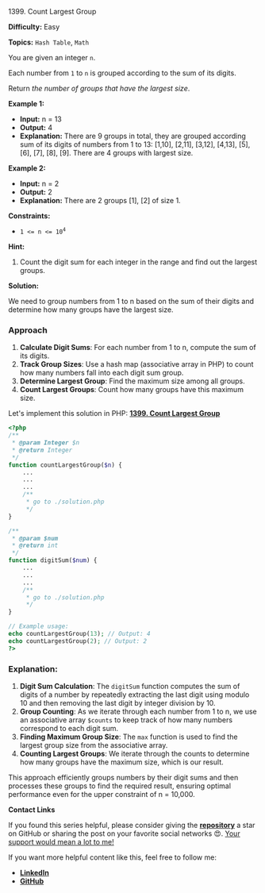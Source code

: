 1399\. Count Largest Group

**Difficulty:** Easy

**Topics:** `Hash Table`, `Math`

You are given an integer `n`.

Each number from `1` to `n` is grouped according to the sum of its digits.

Return _the number of groups that have the largest size_.

**Example 1:**

- **Input:** n = 13
- **Output:** 4
- **Explanation:** There are 9 groups in total, they are grouped according sum of its digits of numbers from 1 to 13:
  [1,10], [2,11], [3,12], [4,13], [5], [6], [7], [8], [9].
  There are 4 groups with largest size.

**Example 2:**

- **Input:** n = 2
- **Output:** 2
- **Explanation:** There are 2 groups [1], [2] of size 1.



**Constraints:**

- <code>1 <= n <= 10<sup>4</sup></code>


**Hint:**
1. Count the digit sum for each integer in the range and find out the largest groups.



**Solution:**

We need to group numbers from 1 to n based on the sum of their digits and determine how many groups have the largest size.

### Approach
1. **Calculate Digit Sums**: For each number from 1 to n, compute the sum of its digits.
2. **Track Group Sizes**: Use a hash map (associative array in PHP) to count how many numbers fall into each digit sum group.
3. **Determine Largest Group**: Find the maximum size among all groups.
4. **Count Largest Groups**: Count how many groups have this maximum size.

Let's implement this solution in PHP: **[1399. Count Largest Group](https://github.com/mah-shamim/leet-code-in-php/tree/main/algorithms/001399-count-largest-group/solution.php)**

```php
<?php
/**
 * @param Integer $n
 * @return Integer
 */
function countLargestGroup($n) {
    ...
    ...
    ...
    /**
     * go to ./solution.php
     */
}

/**
 * @param $num
 * @return int
 */
function digitSum($num) {
    ...
    ...
    ...
    /**
     * go to ./solution.php
     */
}

// Example usage:
echo countLargestGroup(13); // Output: 4
echo countLargestGroup(2); // Output: 2
?>
```

### Explanation:

1. **Digit Sum Calculation**: The `digitSum` function computes the sum of digits of a number by repeatedly extracting the last digit using modulo 10 and then removing the last digit by integer division by 10.
2. **Group Counting**: As we iterate through each number from 1 to n, we use an associative array `$counts` to keep track of how many numbers correspond to each digit sum.
3. **Finding Maximum Group Size**: The `max` function is used to find the largest group size from the associative array.
4. **Counting Largest Groups**: We iterate through the counts to determine how many groups have the maximum size, which is our result.

This approach efficiently groups numbers by their digit sums and then processes these groups to find the required result, ensuring optimal performance even for the upper constraint of n = 10,000.

**Contact Links**

If you found this series helpful, please consider giving the **[repository](https://github.com/mah-shamim/leet-code-in-php)** a star on GitHub or sharing the post on your favorite social networks 😍. [Your support would mean a lot to me!](https://isolatedcompliments.com/v09uayg6h?key=a647d02f1aafcddaf10536d7cd00bd7c)

If you want more helpful content like this, feel free to follow me:

- **[LinkedIn](https://www.linkedin.com/in/arifulhaque/)**
- **[GitHub](https://github.com/mah-shamim)**